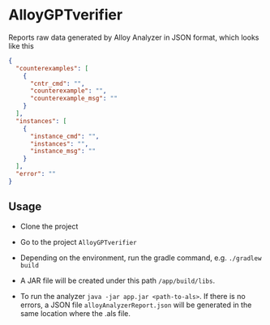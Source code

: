# AlloyGPTverifier
Reports raw data generated by Alloy Analyzer in JSON format, which looks like this

```json
{
  "counterexamples": [
    {
      "cntr_cmd": "",
      "counterexample": "",
      "counterexample_msg": ""
    }
  ],
  "instances": [
    {
      "instance_cmd": "",
      "instances": "",
      "instance_msg": ""
    }
  ],
  "error": ""
}
```


## Usage

- Clone the project

- Go to the project `AlloyGPTverifier`

- Depending on the environment, run the gradle command, e.g. `./gradlew build`

- A JAR file will be created under this path `/app/build/libs`.

- To run the analyzer `java -jar app.jar <path-to-als>`. If there is no errors, a JSON file `alloyAnalyzerReport.json` will be generated in the same location where the .als file.


